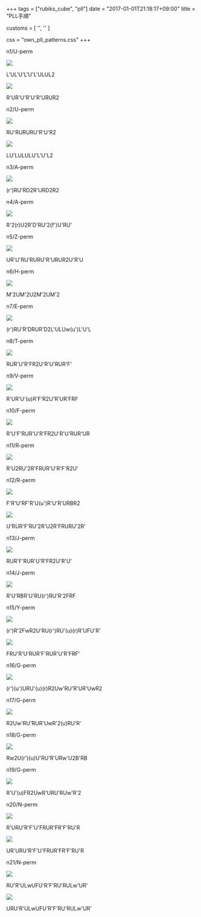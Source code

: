+++
tags = ["rubiks_cube", "pll"]
date = "2017-01-01T21:18:17+09:00"
title = "PLL手順"

customs = [
  '<link rel="stylesheet" href="https://cdnjs.cloudflare.com/ajax/libs/izimodal/1.4.2/css/iziModal.css" integrity="sha256-m/nnXscwkcMbAFsUOys9WKr+MzlZz3q7EcJpkOxItaU=" crossorigin="anonymous" />',
  '<script src="https://cdnjs.cloudflare.com/ajax/libs/izimodal/1.4.2/js/iziModal.js" integrity="sha256-rPSLT4QVhivrxPwK7xeqPLVWDDtc2YHkZHVxs1I6u9Y=" crossorigin="anonymous"></script>'
]

css = "own_pll_patterns.css"
+++

<div class="pattern">
  <p>n1/U-perm</p>
  <div class="type type-a cf">
    <div class="lc"><img src="/rubiks_cube/img/pll/01.png"></div>
    <div class="rc">
      <p class="steps">L'UL'U'L'U'L'ULUL2</p>
    </div>
  </div>
  <div class="type type-c cf">
    <div class="lc"><img src="/rubiks_cube/img/pll/01.png"></div>
    <div class="rc">
      <p class="steps">R'UR'U'R'U'R'URUR2</p>
    </div>
  </div>
</div>
<div class="pattern">
  <p>n2/U-perm</p>
  <div class="type type-a cf">
    <div class="lc"><img src="/rubiks_cube/img/pll/02.png"></div>
    <div class="rc">
      <p class="steps">RU'RURURU'R'U'R2</p>
    </div>
  </div>
  <div class="type type-c cf">
    <div class="lc"><img src="/rubiks_cube/img/pll/02.png"></div>
    <div class="rc">
      <p class="steps">LU'LULULU'L'U'L2</p>
    </div>
  </div>
</div>
<div class="pattern">
  <p>n3/A-perm</p>
  <div class="type type-a cf">
    <div class="lc"><img src="/rubiks_cube/img/pll/03.png"></div>
    <div class="rc">
      <p class="steps">(r')RU'RD2R'URD2R2</p>
    </div>
  </div>
</div>
<div class="pattern">
  <p>n4/A-perm</p>
  <div class="type type-a cf">
    <div class="lc"><img src="/rubiks_cube/img/pll/04.png"></div>
    <div class="rc">
      <p class="steps">R'2(r)U2R'D'RU'2(f')U'RU'</p>
    </div>
  </div>
</div>
<div class="pattern">
  <p>n5/Z-perm</p>
  <div class="type type-a cf">
    <div class="lc"><img src="/rubiks_cube/img/pll/05.png"></div>
    <div class="rc">
      <p class="steps">UR'U'RU'RURU'R'URUR2U'R'U</p>
    </div>
  </div>
</div>
<div class="pattern">
  <p>n6/H-perm</p>
  <div class="type type-a cf">
    <div class="lc"><img src="/rubiks_cube/img/pll/06.png"></div>
    <div class="rc">
      <p class="steps">M'2UM'2U2M'2UM'2</p>
    </div>
  </div>
</div>
<div class="pattern">
  <p>n7/E-perm</p>
  <div class="type type-a cf">
    <div class="lc"><img src="/rubiks_cube/img/pll/07.png"></div>
    <div class="rc">
      <p class="steps">(r')RU'R'DRUR'D2L'ULUw(u')L'U'L</p>
    </div>
  </div>
</div>
<div class="pattern">
  <p>n8/T-perm</p>
  <div class="type type-a cf">
    <div class="lc"><img src="/rubiks_cube/img/pll/08.png"></div>
    <div class="rc">
      <p class="steps">RUR'U'R'FR2U'R'U'RUR'F'</p>
    </div>
  </div>
</div>
<div class="pattern">
  <p>n9/V-perm</p>
  <div class="type type-a cf">
    <div class="lc"><img src="/rubiks_cube/img/pll/09.png"></div>
    <div class="rc">
      <p class="steps">R'UR'U'(u)R'F'R2U'R'UR'FRF</p>
    </div>
  </div>
</div>
<div class="pattern">
  <p>n10/F-perm</p>
  <div class="type type-a cf">
    <div class="lc"><img src="/rubiks_cube/img/pll/10.png"></div>
    <div class="rc">
      <p class="steps">R'U'F'RUR'U'R'FR2U'R'U'RUR'UR</p>
    </div>
  </div>
</div>
<div class="pattern">
  <p>n11/R-perm</p>
  <div class="type type-a cf">
    <div class="lc"><img src="/rubiks_cube/img/pll/11.png"></div>
    <div class="rc">
      <p class="steps">R'U2RU'2R'FRUR'U'R'F'R2U'</p>
    </div>
  </div>
</div>
<div class="pattern">
  <p>n12/R-perm</p>
  <div class="type type-a cf">
    <div class="lc"><img src="/rubiks_cube/img/pll/12.png"></div>
    <div class="rc">
      <p class="steps">F'R'U'RF'R'U(u')R'U'R'URBR2</p>
    </div>
  </div>
  <div class="type type-c cf">
    <div class="lc"><img src="/rubiks_cube/img/pll/12.png"></div>
    <div class="rc">
      <p class="steps">U'RUR'F'RU'2R'U2R'FRURU'2R'</p>
    </div>
  </div>
</div>
<div class="pattern">
  <p>n13/J-perm</p>
  <div class="type type-a cf">
    <div class="lc"><img src="/rubiks_cube/img/pll/13.png"></div>
    <div class="rc">
      <p class="steps">RUR'F'RUR'U'R'FR2U'R'U'</p>
    </div>
  </div>
</div>
<div class="pattern">
  <p>n14/J-perm</p>
  <div class="type type-a cf">
    <div class="lc"><img src="/rubiks_cube/img/pll/14.png"></div>
    <div class="rc">
      <p class="steps">R'U'RBR'U'RU(r')RU'R'2FRF</p>
    </div>
  </div>
</div>
<div class="pattern">
  <p>n15/Y-perm</p>
  <div class="type type-a cf">
    <div class="lc"><img src="/rubiks_cube/img/pll/15.png"></div>
    <div class="rc">
      <p class="steps">(r')R'2FwR2U'RU(r')RU'(u)(r)R'UFU'R'</p>
    </div>
  </div>
  <div class="type type-b cf">
    <div class="lc"><img src="/rubiks_cube/img/pll/15.png"></div>
    <div class="rc">
      <p class="steps">FRU'R'U'RUR'F'RUR'U'R'FRF'</p>
    </div>
  </div>
</div>
<div class="pattern">
  <p>n16/G-perm</p>
  <div class="type type-a cf">
    <div class="lc"><img src="/rubiks_cube/img/pll/16.png"></div>
    <div class="rc">
      <p class="steps">(r')(u')URU'(u)(r)R2Uw'RU'R'UR'UwR2</p>
    </div>
  </div>
</div>
<div class="pattern">
  <p>n17/G-perm</p>
  <div class="type type-a cf">
    <div class="lc"><img src="/rubiks_cube/img/pll/17.png"></div>
    <div class="rc">
      <p class="steps">R2Uw'RU'RUR'UwR'2(u)RU'R'</p>
    </div>
  </div>
</div>
<div class="pattern">
  <p>n18/G-perm</p>
  <div class="type type-a cf">
    <div class="lc"><img src="/rubiks_cube/img/pll/18.png"></div>
    <div class="rc">
      <p class="steps">Rw2U(r')(u)U'RU'R'URw'U2B'RB</p>
    </div>
  </div>
</div>
<div class="pattern">
  <p>n19/G-perm</p>
  <div class="type type-b cf">
    <div class="lc"><img src="/rubiks_cube/img/pll/19.png"></div>
    <div class="rc">
      <p class="steps">R'U'(u)FR2UwR'URU'RUw'R'2</p>
    </div>
  </div>
</div>
<div class="pattern">
  <p>n20/N-perm</p>
  <div class="type type-a cf">
    <div class="lc"><img src="/rubiks_cube/img/pll/20.png"></div>
    <div class="rc">
      <p class="steps">R'URU'R'F'U'FRUR'FR'F'RU'R</p>
    </div>
  </div>
  <div class="type type-b cf">
    <div class="lc"><img src="/rubiks_cube/img/pll/20.png"></div>
    <div class="rc">
      <p class="steps">UR'URU'R'F'U'FRUR'FR'F'RU'R</p>
    </div>
  </div>
</div>
<div class="pattern">
  <p>n21/N-perm</p>
  <div class="type type-a cf">
    <div class="lc"><img src="/rubiks_cube/img/pll/21.png"></div>
    <div class="rc">
      <p class="steps">RU'R'ULwUFU'R'F'RU'RULw'UR'</p>
    </div>
  </div>
  <div class="type type-b cf">
    <div class="lc"><img src="/rubiks_cube/img/pll/21.png"></div>
    <div class="rc">
      <p class="steps">URU'R'ULwUFU'R'F'RU'RULw'UR'</p>
    </div>
  </div>
</div>

<script src="/rubiks_cube/js/pll.bundle.js"></script>
